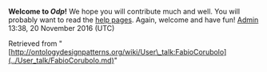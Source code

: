 __Welcome to _Odp_!__ We hope you will contribute much and well. 
You will probably want to read the [help pages](http://ontologydesignpatterns.org/wiki/Help:Contents "Help:Contents"). Again, welcome and have fun! [Admin](../User/ValentinaPresutti.md "User:ValentinaPresutti") 13:38, 20 November 2016 (UTC)





Retrieved from "[http://ontologydesignpatterns.org/wiki/User\_talk:FabioCorubolo](../User_talk/FabioCorubolo.md)"